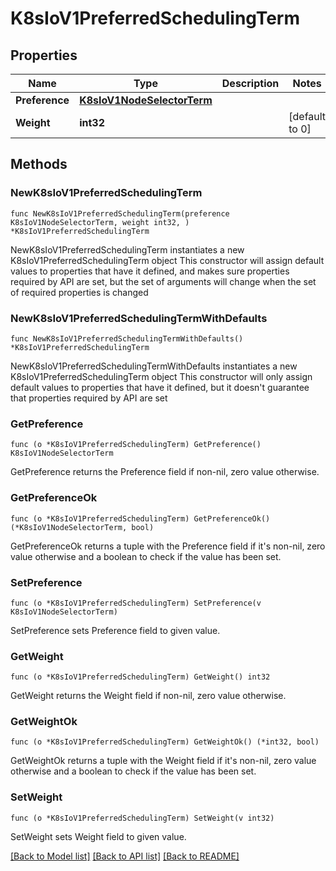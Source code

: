 # K8sIoV1PreferredSchedulingTerm

## Properties

Name | Type | Description | Notes
------------ | ------------- | ------------- | -------------
**Preference** | [**K8sIoV1NodeSelectorTerm**](K8sIoV1NodeSelectorTerm.md) |  | 
**Weight** | **int32** |  | [default to 0]

## Methods

### NewK8sIoV1PreferredSchedulingTerm

`func NewK8sIoV1PreferredSchedulingTerm(preference K8sIoV1NodeSelectorTerm, weight int32, ) *K8sIoV1PreferredSchedulingTerm`

NewK8sIoV1PreferredSchedulingTerm instantiates a new K8sIoV1PreferredSchedulingTerm object
This constructor will assign default values to properties that have it defined,
and makes sure properties required by API are set, but the set of arguments
will change when the set of required properties is changed

### NewK8sIoV1PreferredSchedulingTermWithDefaults

`func NewK8sIoV1PreferredSchedulingTermWithDefaults() *K8sIoV1PreferredSchedulingTerm`

NewK8sIoV1PreferredSchedulingTermWithDefaults instantiates a new K8sIoV1PreferredSchedulingTerm object
This constructor will only assign default values to properties that have it defined,
but it doesn't guarantee that properties required by API are set

### GetPreference

`func (o *K8sIoV1PreferredSchedulingTerm) GetPreference() K8sIoV1NodeSelectorTerm`

GetPreference returns the Preference field if non-nil, zero value otherwise.

### GetPreferenceOk

`func (o *K8sIoV1PreferredSchedulingTerm) GetPreferenceOk() (*K8sIoV1NodeSelectorTerm, bool)`

GetPreferenceOk returns a tuple with the Preference field if it's non-nil, zero value otherwise
and a boolean to check if the value has been set.

### SetPreference

`func (o *K8sIoV1PreferredSchedulingTerm) SetPreference(v K8sIoV1NodeSelectorTerm)`

SetPreference sets Preference field to given value.


### GetWeight

`func (o *K8sIoV1PreferredSchedulingTerm) GetWeight() int32`

GetWeight returns the Weight field if non-nil, zero value otherwise.

### GetWeightOk

`func (o *K8sIoV1PreferredSchedulingTerm) GetWeightOk() (*int32, bool)`

GetWeightOk returns a tuple with the Weight field if it's non-nil, zero value otherwise
and a boolean to check if the value has been set.

### SetWeight

`func (o *K8sIoV1PreferredSchedulingTerm) SetWeight(v int32)`

SetWeight sets Weight field to given value.



[[Back to Model list]](../README.md#documentation-for-models) [[Back to API list]](../README.md#documentation-for-api-endpoints) [[Back to README]](../README.md)


